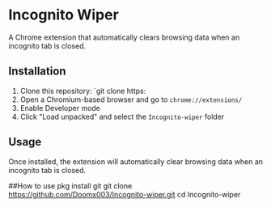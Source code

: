 # Incognito Wiper

A Chrome extension that automatically clears browsing data when an incognito tab is closed.

## Installation
1. Clone this repository: `git clone https:                                          
2. Open a Chromium-based browser and go to `chrome://extensions/`
3. Enable Developer mode
4. Click "Load unpacked" and select the `Incognito-wiper` folder

## Usage
Once installed, the extension will automatically clear browsing data when an incognito tab is closed.

##How to use
pkg install git
git clone https://github.com/Doomx003/Incognito-wiper.git
cd Incognito-wiper
